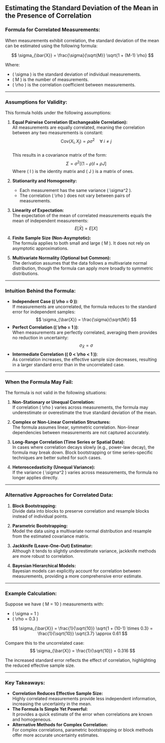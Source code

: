 ## Estimating the Standard Deviation of the Mean in the Presence of Correlation

### Formula for Correlated Measurements:
When measurements exhibit correlation, the standard deviation of the mean can be estimated using the following formula:

$$
\sigma_{\bar{X}} = \frac{\sigma}{\sqrt{M}} \sqrt{1 + (M-1) \rho}
$$

Where:
- \( \sigma \) is the standard deviation of individual measurements.
- \( M \) is the number of measurements.
- \( \rho \) is the correlation coefficient between measurements.

---

### Assumptions for Validity:
This formula holds under the following assumptions:

1. **Equal Pairwise Correlation (Exchangeable Correlation):**  
   All measurements are equally correlated, meaning the correlation between any two measurements is constant:  
   $$
   \text{Cov}(X_i, X_j) = \rho \sigma^2 \quad \forall \; i \neq j
   $$  
   This results in a covariance matrix of the form:
   $$
   \Sigma = \sigma^2 \left[(1 - \rho) I + \rho J \right]
   $$
   Where \( I \) is the identity matrix and \( J \) is a matrix of ones.

2. **Stationarity and Homogeneity:**
    - Each measurement has the same variance \( \sigma^2 \).
    - The correlation \( \rho \) does not vary between pairs of measurements.

3. **Linearity of Expectation:**  
   The expectation of the mean of correlated measurements equals the mean of independent measurements:
   $$
   E[\bar{X}] = E[X]
   $$

4. **Finite Sample Size (Non-Asymptotic):**  
   The formula applies to both small and large \( M \). It does not rely on asymptotic approximations.

5. **Multivariate Normality (Optional but Common):**  
   The derivation assumes that the data follows a multivariate normal distribution, though the formula can apply more broadly to symmetric distributions.

---

### Intuition Behind the Formula:
- **Independent Case (\( \rho = 0 \))**:  
  If measurements are uncorrelated, the formula reduces to the standard error for independent samples:  
  $$
  \sigma_{\bar{X}} = \frac{\sigma}{\sqrt{M}}
  $$
- **Perfect Correlation (\( \rho = 1 \))**:  
  When measurements are perfectly correlated, averaging them provides no reduction in uncertainty:  
  $$
  \sigma_{\bar{X}} = \sigma
  $$
- **Intermediate Correlation (\( 0 < \rho < 1 \))**:  
  As correlation increases, the effective sample size decreases, resulting in a larger standard error than in the uncorrelated case.

---

### When the Formula May Fail:
The formula is not valid in the following situations:

1. **Non-Stationary or Unequal Correlation:**  
   If correlation \( \rho \) varies across measurements, the formula may underestimate or overestimate the true standard deviation of the mean.

2. **Complex or Non-Linear Correlation Structures:**  
   The formula assumes linear, symmetric correlation. Non-linear dependencies between measurements are not captured accurately.

3. **Long-Range Correlation (Time Series or Spatial Data):**  
   In cases where correlation decays slowly (e.g., power-law decay), the formula may break down. Block bootstrapping or time series-specific techniques are better suited for such cases.

4. **Heteroscedasticity (Unequal Variance):**  
   If the variance \( \sigma^2 \) varies across measurements, the formula no longer applies directly.

---

### Alternative Approaches for Correlated Data:
1. **Block Bootstrapping:**  
   Divide data into blocks to preserve correlation and resample blocks instead of individual points.

2. **Parametric Bootstrapping:**  
   Model the data using a multivariate normal distribution and resample from the estimated covariance matrix.

3. **Jackknife (Leave-One-Out) Estimator:**  
   Although it tends to slightly underestimate variance, jackknife methods are more robust to correlation.

4. **Bayesian Hierarchical Models:**  
   Bayesian models can explicitly account for correlation between measurements, providing a more comprehensive error estimate.

---

### Example Calculation:
Suppose we have \( M = 10 \) measurements with:
- \( \sigma = 1 \)
- \( \rho = 0.3 \)

$$
\sigma_{\bar{X}} = \frac{1}{\sqrt{10}} \sqrt{1 + (10-1) \times 0.3} = \frac{1}{\sqrt{10}} \sqrt{3.7} \approx 0.61
$$

Compare this to the uncorrelated case:
$$
\sigma_{\bar{X}} = \frac{1}{\sqrt{10}} = 0.316
$$

The increased standard error reflects the effect of correlation, highlighting the reduced effective sample size.

---

### Key Takeaways:
- **Correlation Reduces Effective Sample Size:**  
  Highly correlated measurements provide less independent information, increasing the uncertainty in the mean.
- **The Formula Is Simple Yet Powerful:**  
  It provides a quick estimate of the error when correlations are known and homogeneous.
- **Alternative Methods for Complex Correlation:**  
  For complex correlations, parametric bootstrapping or block methods offer more accurate uncertainty estimates.


